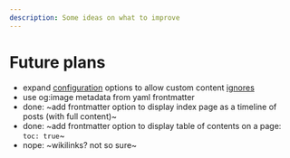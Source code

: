 ```yaml
---
description: Some ideas on what to improve
---
```


# Future plans

- expand [configuration](overview#configuration) options to allow custom content
  [ignores](overview#ignoring-files)
- use og:image metadata from yaml frontmatter
- done: ~add frontmatter option to display index page as a timeline of posts
  (with full content)~
- done: ~add frontmatter option to display table of contents on a page:
  `toc: true`~
- nope: ~wikilinks? not so sure~
